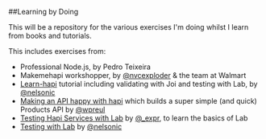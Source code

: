 ##Learning by Doing

This will be a repository for the various exercises I'm doing whilst I learn from books and tutorials.

This includes exercises from:
* Professional Node.js, by Pedro Teixeira
* Makemehapi workshopper, by [@nvcexploder](https://twitter.com/nvcexploder) & the team at Walmart
* [Learn-hapi](https://github.com/nelsonic/learn-hapi) tutorial including validating with Joi and testing with Lab, by [@nelsonic](https://twitter.com/nelsonic)
* [Making an API happy with hapi](https://github.com/wpreul/hapi-example) which builds a super simple (and quick) Products API by [@wpreul](https://github.com/wpreul/)
* [Testing Hapi Services with Lab](https://medium.com/the-spumko-suite/96ac463c490a) by [@_expr](https://twitter.com/_expr), to learn the basics of Lab
* [Testing with Lab](https://github.com/nelsonic/learn-hapi#testing-with-lab) by [@nelsonic](https://twitter.com/nelsonic)
